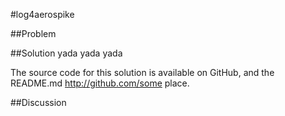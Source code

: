 #log4aerospike

##Problem

##Solution
yada yada yada

The source code for this solution is available on GitHub, and the README.md 
http://github.com/some place. 


##Discussion
